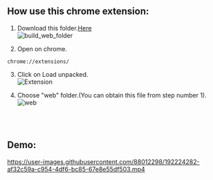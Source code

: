    ##  How use this chrome extension:
1. Download this folder.<a href="https://github.com/r3nyah/QRcodeExtension/tree/master/Download%20Package/build/web">Here</a><br>
![build_web_folder](https://user-images.githubusercontent.com/88012298/192227167-dc65a33b-610e-4ab9-89b5-70691c7c3f86.png)

2. Open on chrome.
```
chrome://extensions/
```

3. Click on Load unpacked.<br>
![Extension](https://user-images.githubusercontent.com/88012298/192228524-b9071da2-8a6f-4c3e-894f-63fcf3f126e0.png)

4. Choose "web" folder.(You can obtain this file from step number 1).<br>
![web](https://user-images.githubusercontent.com/88012298/192229144-9d3f2841-14dd-4c4f-9901-b07b5cf07c1c.png)

<br>
<br>

   ##  Demo:
https://user-images.githubusercontent.com/88012298/192224282-af32c59a-c954-4df6-bc85-67e8e55df503.mp4

